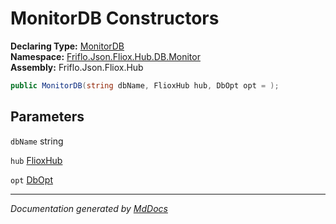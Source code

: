 ﻿<!--  
  <auto-generated>   
    The contents of this file were generated by a tool.  
    Changes to this file may be list if the file is regenerated  
  </auto-generated>   
-->

# MonitorDB Constructors

**Declaring Type:** [MonitorDB](../index.md)  
**Namespace:** [Friflo.Json.Fliox.Hub.DB.Monitor](../../index.md)  
**Assembly:** Friflo.Json.Fliox.Hub

```csharp
public MonitorDB(string dbName, FlioxHub hub, DbOpt opt = );
```

## Parameters

`dbName`  string

`hub`  [FlioxHub](../../../../Host/FlioxHub/index.md)

`opt`  [DbOpt](../../../../Host/DbOpt/index.md)

___

*Documentation generated by [MdDocs](https://github.com/ap0llo/mddocs)*
